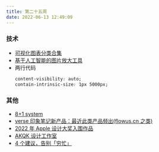 ```yaml
---
title: 第二十五周
date: 2022-06-13 12:49:09
---
```


### 技术

- [可视化图表分类合集](https://datavizproject.com/)
- [基于人工智能的图片放大工具](https://www.upscale.media/upload)
- 两行代码
  ```css
  content-visibility: auto;
  contain-intrinsic-size: 1px 5000px;
  ```

### 其他

- [8+1 system](https://mp.weixin.qq.com/s/LFz9ZIj5Neoi6M_nScPMhw)
- [verse 印象笔记新产品：最近此类产品频出(flowus.cn 之类)](https://verse.app.yinxiang.com/product)
- [2022 年 Apple 设计大奖入围作品](https://developer.apple.com/cn/design/awards/)
- [AKQK 设计工作室](https://www.akqa.com/work/)
- [4 个建议，告别「穷忙」](https://mp.weixin.qq.com/s/5W87Kq2pndOvjpWxE2uWEg)

